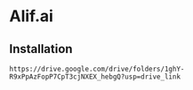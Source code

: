 # Alif.ai

## Installation 

` https://drive.google.com/drive/folders/1ghY-R9xPpAzFopP7CpT3cjNXEX_hebgQ?usp=drive_link `
